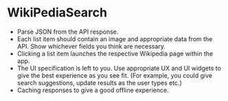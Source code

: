 # WikiPediaSearch

- Parse JSON from the API response.
- Each list item should contain an image and appropriate data from the API. Show whichever fields you think are necessary.
- Clicking a list item launches the respective Wikipedia page within the app.
- The UI specification is left to you. Use appropriate UX and UI widgets to give the best experience as you see fit. (For example, you could give search suggestions, update results as the user types etc.)
- Caching responses to give a good offline experience.
